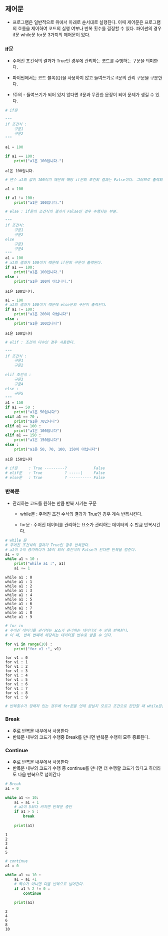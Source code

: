 ## 제어문

- 프로그램은 일반적으로 위에서 아래로 순서대로 실행된다. 이때 제어문은 프로그램의 흐름을 제어하여 코드의 실행 여부나 반복 횟수를 결정할 수 있다. 파이썬의 경우 if문 while문 for문 3가지의 제어문이 있다. 

### if문 

- 주어진 조건식의 결과가 True인 경우에 관리하는 코드를 수행하는 구문을 의미한다.

- 파이썬에서는 코드 블록({})을 사용하지 않고 들여쓰기로 if문의 관리 구문을 구분한다.

- !주의 - 들여쓰기가 되어 있지 않다면 if문과 무관한 문장이 되어 문제가 생길 수 있다.


```python
# if문 

""" 
if 조건식 :
    구문1
    구문2
"""

a1 = 100

if a1 == 100:
    print("a1은 100입니다.")
```

    a1은 100입니다.
    


```python
# 변수 a1의 값이 100이기 때문에 해당 if문의 조건의 결과는 False이다. 그러므로 출력되지 않는다. 

a1 = 100

if a1 != 100:
    print("a1은 100입니다.")
```


```python
# else : if문의 조건식의 결과가 False인 경우 수행되는 부분.

"""
if 조건식:
    구문1
    구문2
else 
    구문3
    구문4
"""
a1 = 100
# a1의 결과가 100이기 때문에 if문의 구문이 출력된다.
if a1 == 100:
    print("a1은 100입니다.")
else :
    print("a1은 100이 아닙니다.")
```

    a1은 100입니다.
    


```python
a1 = 100
# a1의 결과가 100이기 때문에 else문의 구문이 출력된다.
if a1 != 100: 
    print("a1은 200이 아닙니다")
else :
    print("a1은 100입니다")
```

    a1은 100입니다
    


```python
# elif : 조건이 다수인 경우 사용한다.

"""
if 조건식 :
    구문1
    구문2
    
elif 조건식 :
    구문3
    구문4
else :
    구문5
"""
a1 = 150
if a1 == 50 :
    print("a1은 50입니다")
elif a1 == 70 :
    print("a1은 70입니다")
elif a1 == 100 :
    print("a1은 100입니다")
elif a1 == 150 :
    print("a1은 150입니다")
else :
    print("a1은 50, 70, 100, 150이 아닙니다")
```

    a1은 150입니다
    


```python
# if문     : True ---------?            False
# elif문   : True          ? -----|     False
# else문   : True          ? ---------- False
```

### 반복문

- 관리하는 코드를 원하는 만큼 반복 시키는 구문
    - while문 : 주어진 조건 수식의 결과가 True인 경우 계속 반복시킨다.
 
    - for문 : 주어진 데이터를 관리하는 요소가 관리하는 데이터의 수 만큼 반복시킨다.


```python
# while 문
# 주어진 조건식의 결과가 True인 경우 반복한다.
# a1이 1씩 증가하다가 10이 되어 조건식이 False가 된다면 반복을 멈춘다.
a1 = 0
while a1 < 10 :
    print("while a1 :", a1)
    a1 += 1
```

    while a1 : 0
    while a1 : 1
    while a1 : 2
    while a1 : 3
    while a1 : 4
    while a1 : 5
    while a1 : 6
    while a1 : 7
    while a1 : 8
    while a1 : 9
    


```python
# for in
# 주어진 데이터를 관리하는 요소가 관리하는 데이터의 수 만큼 반복한다.
# 이 때, 반복 번째에 해당하는 데이터를 변수로 받을 수 있다.

for v1 in range(10) :
    print("for v1 :", v1)
```

    for v1 : 0
    for v1 : 1
    for v1 : 2
    for v1 : 3
    for v1 : 4
    for v1 : 5
    for v1 : 6
    for v1 : 7
    for v1 : 8
    for v1 : 9
    


```python
# 반복횟수가 정해져 있는 경우에 for문을 언제 끝날지 모르고 조건으로 판단할 때 while문을 사용하는 것이 적합하다고 한다. 
```

### Break

- 주로 반복문 내부에서 사용한다
- 반복문 내부의 코드가 수행중 Break를 만나면 반복문 수행이 모두 종료된다.

### Continue

- 주로 반복문 내부에서 사용한다
- 반목분 내부의 코드가 수행 중 continue를 만나면 더 수행할 코드가 있다고 하더라도 다음 반복으로 넘어간다


```python
# Break
a1 = 0

while a1 <= 10:
    a1 = a1 + 1 
    # a1이 5보다 커지면 반복문 중단
    if a1 > 5 :
        break
        
    print(a1)
```

    1
    2
    3
    4
    5
    


```python
# continue
a1 = 0

while a1 <= 10 :
    a1 = a1 +1
    # 짝수가 아니면 다음 반복으로 넘어간다.
    if a1 % 2 != 0 :
        continue

    print(a1)
```

    2
    4
    6
    8
    10
    


```python

```


```python

```
